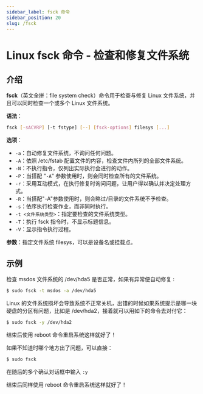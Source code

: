 ```yaml
---
sidebar_label: fsck 命令
sidebar_position: 20
slug: /fsck
---
```


# Linux fsck 命令 - 检查和修复文件系统



## 介绍

**fsck**（英文全拼：file system check）命令用于检查与修复 Linux 文件系统，并且可以同时检查一个或多个 Linux 文件系统。

**语法**：

```bash
fsck [-sACVRP] [-t fstype] [--] [fsck-options] filesys [...]
```

**选项**：

- `-a`：自动修复文件系统，不询问任何问题。
- `-A`：依照 /etc/fstab 配置文件的内容，检查文件内所列的全部文件系统。
- `-N`：不执行指令，仅列出实际执行会进行的动作。
- `-P`：当搭配 "`-A`" 参数使用时，则会同时检查所有的文件系统。
- `-r`：采用互动模式，在执行修复时询问问题，让用户得以确认并决定处理方式。
- `-R`：当搭配"-A"参数使用时，则会略过/目录的文件系统不予检查。
- `-s`：依序执行检查作业，而非同时执行。
- `-t <文件系统类型>`：指定要检查的文件系统类型。
- `-T`：执行 fsck 指令时，不显示标题信息。
- `-V`：显示指令执行过程。

**参数**：指定文件系统 filesys，可以是设备名或挂载点。



## 示例

检查 msdos 文件系统的 /dev/hda5 是否正常，如果有异常便自动修复 :

```bash
$ sudo fsck -t msdos -a /dev/hda5
```

Linux 的文件系统损坏会导致系统不正常关机，出错的时候如果系统提示是哪一块硬盘的分区有问题，比如是 /dev/hda2，接着就可以用如下的命令去对付它：

```bash
$ sudo fsck -y /dev/hda2
```

结束后使用 reboot 命令重启系统这样就好了！

如果不知道时哪个地方出了问题，可以直接：

```bash
$ sudo fsck
```

在随后的多个确认对话框中输入 `:y`

结束后同样使用 reboot 命令重启系统这样就好了！

